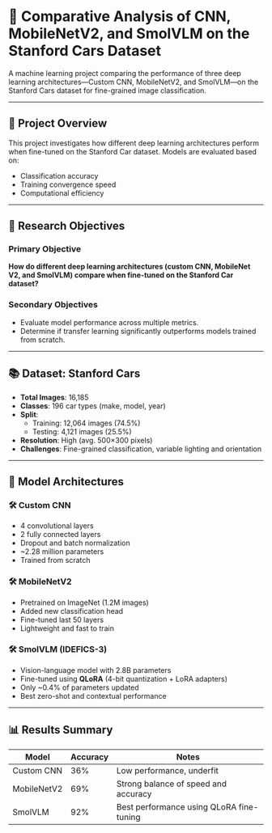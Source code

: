 # 🚗 Comparative Analysis of CNN, MobileNetV2, and SmolVLM on the Stanford Cars Dataset

A machine learning project comparing the performance of three deep learning architectures—Custom CNN, MobileNetV2, and SmolVLM—on the Stanford Cars dataset for fine-grained image classification.

---

## 📌 Project Overview

This project investigates how different deep learning architectures perform when fine-tuned on the Stanford Car dataset. Models are evaluated based on:

- Classification accuracy  
- Training convergence speed  
- Computational efficiency  

---

## 🎯 Research Objectives

### Primary Objective
**How do different deep learning architectures (custom CNN, MobileNet V2, and SmolVLM) compare when fine-tuned on the Stanford Car dataset?**

### Secondary Objectives
- Evaluate model performance across multiple metrics.
- Determine if transfer learning significantly outperforms models trained from scratch.

---

## 📚 Dataset: Stanford Cars

- **Total Images**: 16,185  
- **Classes**: 196 car types (make, model, year)  
- **Split**:  
  - Training: 12,064 images (74.5%)  
  - Testing: 4,121 images (25.5%)  
- **Resolution**: High (avg. 500×300 pixels)  
- **Challenges**: Fine-grained classification, variable lighting and orientation

---

## 🧠 Model Architectures

### 🛠 Custom CNN
- 4 convolutional layers
- 2 fully connected layers
- Dropout and batch normalization
- ~2.28 million parameters
- Trained from scratch

### 🛠 MobileNetV2
- Pretrained on ImageNet (1.2M images)
- Added new classification head
- Fine-tuned last 50 layers
- Lightweight and fast to train

### 🛠 SmolVLM (IDEFICS-3)
- Vision-language model with 2.8B parameters
- Fine-tuned using **QLoRA** (4-bit quantization + LoRA adapters)
- Only ~0.4% of parameters updated
- Best zero-shot and contextual performance

---

## 📊 Results Summary

| Model        | Accuracy | Notes                                        |
|--------------|----------|----------------------------------------------|
| Custom CNN   | 36%      | Low performance, underfit                    |
| MobileNetV2  | 69%      | Strong balance of speed and accuracy         |
| SmolVLM      | 92%      | Best performance using QLoRA fine-tuning     |

